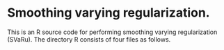 # Smoothing varying regularization.
This is an R source code for performing smoothing varying regularization (SVaRu). The directory R consists of four files as follows.

